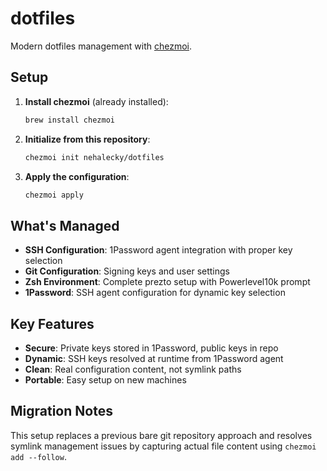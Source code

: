 # dotfiles

Modern dotfiles management with [chezmoi](https://chezmoi.io/).

## Setup

1. **Install chezmoi** (already installed):
   ```bash
   brew install chezmoi
   ```

2. **Initialize from this repository**:
   ```bash
   chezmoi init nehalecky/dotfiles
   ```

3. **Apply the configuration**:
   ```bash
   chezmoi apply
   ```

## What's Managed

- **SSH Configuration**: 1Password agent integration with proper key selection
- **Git Configuration**: Signing keys and user settings
- **Zsh Environment**: Complete prezto setup with Powerlevel10k prompt
- **1Password**: SSH agent configuration for dynamic key selection

## Key Features

- **Secure**: Private keys stored in 1Password, public keys in repo
- **Dynamic**: SSH keys resolved at runtime from 1Password agent
- **Clean**: Real configuration content, not symlink paths
- **Portable**: Easy setup on new machines

## Migration Notes

This setup replaces a previous bare git repository approach and resolves symlink management issues by capturing actual file content using `chezmoi add --follow`.